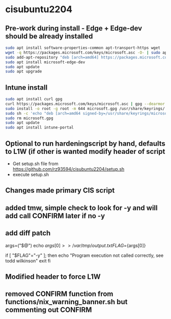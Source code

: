 # cisubuntu2204

## Pre-work during install -  Edge + Edge-dev should be already installed
```bash
sudo apt install software-properties-common apt-transport-https wget
wget -q https://packages.microsoft.com/keys/microsoft.asc -O- | sudo apt-key add -
sudo add-apt-repository "deb [arch=amd64] https://packages.microsoft.com/repos/edge stable main"
sudo apt install microsoft-edge-dev
sudo apt update
sudo apt upgrade
```

## Intune install
```bash
sudo apt install curl gpg
curl https://packages.microsoft.com/keys/microsoft.asc | gpg --dearmor > microsoft.gpg
sudo install -o root -g root -m 644 microsoft.gpg /usr/share/keyrings/
sudo sh -c 'echo "deb [arch=amd64 signed-by=/usr/share/keyrings/microsoft.gpg] https://packages.microsoft.com/ubuntu/22.04/prod jammy main" > /etc/apt/sources.list.d/microsoft-ubuntu-jammy-prod.list'
sudo rm microsoft.gpg
sudo apt update
sudo apt install intune-portal
```

## Optional to run hardeningscript by hand, defaults to L1W (if other is wanted modify header of script

* Get setup.sh file from https://github.com/rz93594/cisubuntu2204/setup.sh
* execute setup.sh

## Changes made primary CIS script
## added tmw, simple check to look for -y and will add call CONFIRM later if no -y
## add diff patch
args=("$@")
echo ${args[0]} >> /var/tmp/output.txt
FLAG=${args[0]}

if [ "$FLAG"="-y" ]; then
        echo "Program execution not called correctly, see todd wilkinson"
        exit
fi

## Modified header to force L1W

## removed CONFIRM function from functions/nix_warning_banner.sh but commenting out CONFIRM



